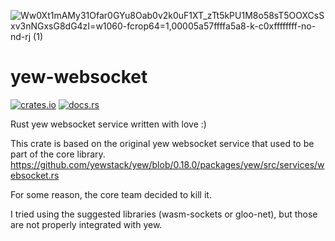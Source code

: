 ![Ww0Xt1mAMy31Ofar0GYu8Oab0v2k0uF1XT_zTt5kPU1M8o58sT5OOXCsSxv3nNGxsG8dG4zI=w1060-fcrop64=1,00005a57ffffa5a8-k-c0xffffffff-no-nd-rj (1)](https://user-images.githubusercontent.com/1176339/155262320-ce1406f0-d35d-418e-a8b9-60b928cceeb2.jpeg)

# yew-websocket
[![crates.io](https://img.shields.io/crates/v/yew-websocket.svg)](https://crates.io/crates/yew-websocket)
[![docs.rs](https://docs.rs/yew-websocket/badge.svg)](https://docs.rs/yew-websocket)

Rust yew websocket service written with love :)

This crate is based on the original yew websocket service that used to be part of the core library.
https://github.com/yewstack/yew/blob/0.18.0/packages/yew/src/services/websocket.rs

For some reason, the core team decided to kill it.

I tried using the suggested libraries (wasm-sockets or gloo-net), but those are not properly integrated with yew.

